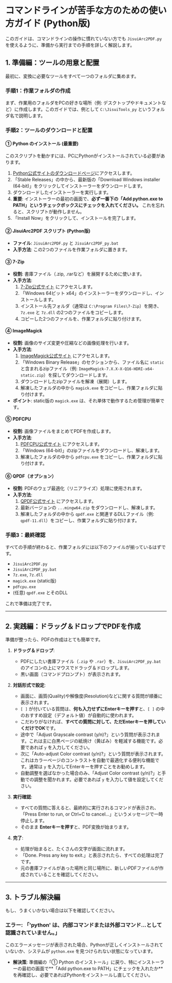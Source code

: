 
# コマンドラインが苦手な方のための使い方ガイド (Python版)

このガイドは、コマンドラインの操作に慣れていない方でも `JisuiArc2PDF.py` を使えるように、準備から実行までの手順を詳しく解説します。

## 1. 準備編：ツールの用意と配置

最初に、変換に必要なツールをすべて一つのフォルダに集めます。

### 手順1：作業フォルダの作成
まず、作業用のフォルダをPCの好きな場所（例: デスクトップやドキュメントなど）に作成します。このガイドでは、例として `C:\JisuiTools_py` というフォルダ名で説明します。

### 手順2：ツールのダウンロードと配置

#### ① Python のインストール (最重要)
このスクリプトを動かすには、PCにPythonがインストールされている必要があります。
1. [Python公式サイトのダウンロードページ](https://www.python.org/downloads/windows/)にアクセスします。
2. 「Stable Releases」の中から、最新版の「Download Windows installer (64-bit)」をクリックしてインストーラーをダウンロードします。
3. ダウンロードしたインストーラーを実行します。
4. **重要**: インストーラーの最初の画面で、**必ず一番下の「Add python.exe to PATH」というチェックボックスにチェックを入れてください。** これを忘れると、スクリプトが動作しません。
5. 「Install Now」をクリックして、インストールを完了します。

#### ② JisuiArc2PDF スクリプト (Python版)
- **ファイル**: `JisuiArc2PDF.py` と `JisuiArc2PDF_py.bat`
- **入手方法**: この2つのファイルを作業フォルダに置きます。

#### ③ 7-Zip
- **役割**: 書庫ファイル（.zip, .rarなど）を展開するために使います。
- **入手方法**:
    1. [7-Zip公式サイト](https://www.7-zip.org/) にアクセスします。
    2. 「Windows 64ビット x64」のインストーラーをダウンロードし、インストールします。
    3. インストール先フォルダ（通常は `C:\Program Files\7-Zip`）を開き、`7z.exe` と `7z.dll` の2つのファイルをコピーします。
    4. コピーした2つのファイルを、作業フォルダに貼り付けます。

#### ④ ImageMagick
- **役割**: 画像のサイズ変更や圧縮などの画像処理を行います。
- **入手方法**:
    1. [ImageMagick公式サイト](https://imagemagick.org/script/download.php) にアクセスします。
    2. 「Windows Binary Release」のセクションから、ファイル名に `static` と含まれるzipファイル（例: `ImageMagick-7.X.X-X-Q16-HDRI-x64-static.zip`）を探してダウンロードします。
    3. ダウンロードしたzipファイルを解凍（展開）します。
    4. 解凍したフォルダの中から `magick.exe` をコピーし、作業フォルダに貼り付けます。
- **ポイント**: static版の `magick.exe` は、それ単体で動作するため管理が簡単です。

#### ⑤ PDFCPU
- **役割**: 画像ファイルをまとめてPDFを作成します。
- **入手方法**:
    1. [PDFCPU公式サイト](https://pdfcpu.io/download) にアクセスします。
    2. 「Windows (64-bit)」のzipファイルをダウンロードし、解凍します。
    3. 解凍したフォルダの中から `pdfcpu.exe` をコピーし、作業フォルダに貼り付けます。

#### ⑥ QPDF（オプション）
- **役割**: PDFのウェブ最適化（リニアライズ）処理に使用されます。
- **入手方法**:
    1. [QPDF公式サイト](https://github.com/qpdf/qpdf/releases) にアクセスします。
    2. 最新バージョンの `...mingw64.zip` をダウンロードし、解凍します。
    3. 解凍したフォルダの中から `qpdf.exe` と関連するDLLファイル（例: `qpdf-11.dll`）をコピーし、作業フォルダに貼り付けます。

### 手順3：最終確認
すべての手順が終わると、作業フォルダには以下のファイルが揃っているはずです。
- `JisuiArc2PDF.py`
- `JisuiArc2PDF_py.bat`
- `7z.exe`, `7z.dll`
- `magick.exe` (static版)
- `pdfcpu.exe`
- (任意) `qpdf.exe` とそのDLL

これで準備は完了です。

---

## 2. 実践編：ドラッグ＆ドロップでPDFを作成

準備が整ったら、PDFの作成はとても簡単です。

1.  **ドラッグ＆ドロップ**:
    -   PDFにしたい書庫ファイル（`.zip` や `.rar`）を、`JisuiArc2PDF_py.bat` のアイコンの上にマウスでドラッグ＆ドロップします。
    -   黒い画面（コマンドプロンプト）が表示されます。

2.  **対話形式で設定**:
    -   画面に、画質(Quality)や解像度(Resolution)などに関する質問が順番に表示されます。
    -   `[ ]` が付いている質問は、**何も入力せずにEnterキーを押す**と、`[ ]` の中のおすすめ設定（デフォルト値）が自動的に使われます。
    -   こだわりがなければ、**すべての質問に対して、ただEnterキーを押していくだけでOK**です。
    -   途中で「Adjust Grayscale contrast (y/n)?」という質問が表示されます。これは主に白黒ページの紙焼け（黄ばみ）を軽減する機能です。必要であれば `y` を入力してください。
    -   次に「Auto-adjust Color contrast (y/n)?」という質問が表示されます。これはカラーページのコントラストを自動で最適化する便利な機能です。通常は `y` を入力してEnterキーを押すことをお勧めします。
    -   自動調整を選ばなかった場合のみ、「Adjust Color contrast (y/n)?」と手動での調整を聞かれます。必要であれば `y` を入力して値を設定してください。

3.  **実行確認**:
    -   すべての質問に答えると、最終的に実行されるコマンドが表示され、「Press Enter to run, or Ctrl+C to cancel...」というメッセージで一時停止します。
    -   そのまま **Enterキーを押す**と、PDF変換が始まります。

4.  **完了**:
    -   処理が始まると、たくさんの文字が画面に流れます。
    -   「Done. Press any key to exit.」と表示されたら、すべての処理は完了です。
    -   元の書庫ファイルがあった場所と同じ場所に、新しいPDFファイルが作成されていることを確認してください。

---

## 3. トラブル解決編

もし、うまくいかない場合は以下を確認してください。

### エラー: 「'python' は、内部コマンドまたは外部コマンド...として認識されていません。」

このエラーメッセージが表示された場合、Pythonが正しくインストールされていないか、システムが `python.exe` を見つけられない状態になっています。

-   **解決策**: 準備編の「① Python のインストール」に戻り、特にインストーラーの最初の画面で**「Add python.exe to PATH」にチェックを入れたか**を再確認し、必要であればPythonをインストールし直してください。
